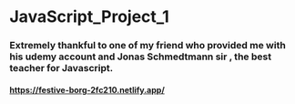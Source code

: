 # JavaScript_Project_1


### Extremely thankful to one of my friend who provided me with his udemy account and Jonas Schmedtmann sir , the best teacher for Javascript.

#### https://festive-borg-2fc210.netlify.app/
